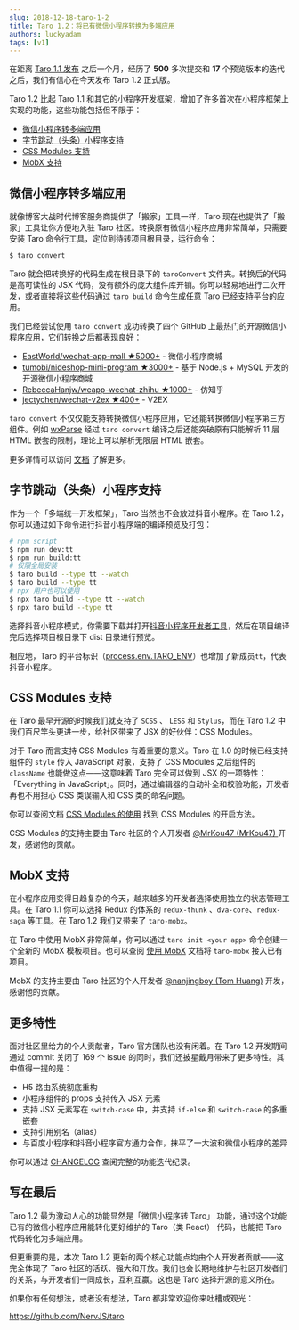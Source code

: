 ```yaml
---
slug: 2018-12-18-taro-1-2
title: Taro 1.2：将已有微信小程序转换为多端应用
authors: luckyadam
tags: [v1]
---
```


在距离 [Taro 1.1 发布](https://aotu.io/notes/2018/11/05/taro-1-1/) 之后一个月，经历了 **500** 多次提交和 **17** 个预览版本的迭代之后，我们有信心在今天发布 Taro 1.2 正式版。

Taro 1.2 比起 Taro 1.1 和其它的小程序开发框架，增加了许多首次在小程序框架上实现的功能，这些功能包括但不限于：

- [微信小程序转多端应用](#taroize)
- [字节跳动（头条）小程序支持](#tt)
- [CSS Modules 支持](#css)
- [MobX 支持](#mobx)

<!--truncate-->

<h2 id="taroize">微信小程序转多端应用</h2>
就像博客大战时代博客服务商提供了「搬家」工具一样，Taro 现在也提供了「搬家」工具让你方便地入驻 Taro 社区。转换原有微信小程序应用非常简单，只需要安装 Taro 命令行工具，定位到待转项目根目录，运行命令：

```bash
$ taro convert
```

Taro 就会把转换好的代码生成在根目录下的 `taroConvert` 文件夹。转换后的代码是高可读性的 JSX 代码，没有额外的庞大组件库开销。你可以轻易地进行二次开发，或者直接将这些代码通过 `taro build` 命令生成任意 Taro 已经支持平台的应用。

我们已经尝试使用 `taro convert` 成功转换了四个 GitHub 上最热门的开源微信小程序应用，它们转换之后都表现良好：

- [EastWorld/wechat-app-mall ★5000+](https://github.com/EastWorld/wechat-app-mall) - 微信小程序商城
- [tumobi/nideshop-mini-program ★3000+](https://github.com/tumobi/nideshop-mini-program) - 基于 Node.js + MySQL 开发的开源微信小程序商城
- [RebeccaHanjw/weapp-wechat-zhihu ★1000+](https://github.com/RebeccaHanjw/weapp-wechat-zhihu) - 仿知乎
- [jectychen/wechat-v2ex ★400+](https://github.com/jectychen/wechat-v2ex) - V2EX

`taro convert` 不仅仅能支持转换微信小程序应用，它还能转换微信小程序第三方组件。例如 [wxParse](https://github.com/icindy/wxParse) 经过 `taro convert` 编译之后还能突破原有只能解析 11 层 HTML 嵌套的限制，理论上可以解析无限层 HTML 嵌套。

更多详情可以访问 [文档](/docs/taroize) 了解更多。

<h2 id="tt">字节跳动（头条）小程序支持</h2>
作为一个「多端统一开发框架」，Taro 当然也不会放过抖音小程序。在 Taro 1.2，你可以通过如下命令进行抖音小程序端的编译预览及打包：

```bash
# npm script
$ npm run dev:tt
$ npm run build:tt
# 仅限全局安装
$ taro build --type tt --watch
$ taro build --type tt
# npx 用户也可以使用
$ npx taro build --type tt --watch
$ npx taro build --type tt
```

选择抖音小程序模式，你需要下载并打开[抖音小程序开发者工具](https://developer.open-douyin.com/docs/resource/zh-CN/mini-app/develop/developer-instrument/download/developer-instrument-update-and-download)，然后在项目编译完后选择项目根目录下 dist 目录进行预览。

相应地，Taro 的平台标识（[process.env.TARO_ENV](/docs/envs#processenvtaro_env)）也增加了新成员`tt`，代表抖音小程序。

<h2 id="css">CSS Modules 支持</h2>

在 Taro 最早开源的时候我们就支持了 `SCSS` 、 `LESS` 和 `Stylus`，而在 Taro 1.2 中我们百尺竿头更进一步，给社区带来了 JSX 的好伙伴：CSS Modules。

对于 Taro 而言支持 CSS Modules 有着重要的意义。Taro 在 1.0 的时候已经支持组件的 `style` 传入 JavaScript 对象，支持了 CSS Modules 之后组件的 `className` 也能做这点——这意味着 Taro 完全可以做到 JSX 的一项特性：「Everything in JavaScript」。同时，通过编辑器的自动补全和校验功能，开发者再也不用担心 CSS 类误输入和 CSS 类的命名问题。

你可以查阅文档 [CSS Modules 的使用](/docs/css-modules) 找到 CSS Modules 的开启方法。

CSS Modules 的支持主要由 Taro 社区的个人开发者 [@MrKou47 (MrKou47) ](https://github.com/MrKou47) 开发，感谢他的贡献。

<h2 id="mobx">MobX 支持</h2>

在小程序应用变得日趋复杂的今天，越来越多的开发者选择使用独立的状态管理工具。在 Taro 1.1 你可以选择 Redux 的体系的 `redux-thunk` 、`dva-core`、`redux-saga` 等工具。在 Taro 1.2 我们又带来了 `taro-mobx`。

在 Taro 中使用 MobX 非常简单，你可以通过 `taro init <your app>` 命令创建一个全新的 MobX 模板项目。也可以查阅 [使用 MobX](/docs/mobx) 文档将 `taro-mobx` 接入已有项目。

MobX 的支持主要由 Taro 社区的个人开发者 [@nanjingboy (Tom Huang)](https://github.com/nanjingboy) 开发，感谢他的贡献。

## 更多特性

面对社区里给力的个人贡献者，Taro 官方团队也没有闲着。在 Taro 1.2 开发期间通过 commit 关闭了 169 个 issue 的同时，我们还披星戴月带来了更多特性。其中值得一提的是：

- H5 路由系统彻底重构
- 小程序组件的 props 支持传入 JSX 元素
- 支持 JSX 元素写在 `switch-case` 中，并支持 `if-else` 和 `switch-case` 的多重嵌套
- 支持引用别名（alias）
- 与百度小程序和抖音小程序官方通力合作，抹平了一大波和微信小程序的差异

你可以通过 [CHANGELOG](https://github.com/NervJS/taro/blob/master/CHANGELOG.md) 查阅完整的功能迭代纪录。

## 写在最后

Taro 1.2 最为激动人心的功能显然是「微信小程序转 Taro」 功能，通过这个功能已有的微信小程序应用能转化更好维护的 Taro（类 React） 代码，也能把 Taro 代码转化为多端应用。

但更重要的是，本次 Taro 1.2 更新的两个核心功能点均由个人开发者贡献——这完全体现了 Taro 社区的活跃、强大和开放。我们也会长期地维护与社区开发者们的关系，与开发者们一同成长，互利互赢。这也是 Taro 选择开源的意义所在。

如果你有任何想法，或者没有想法，Taro 都非常欢迎你来吐槽或观光：

https://github.com/NervJS/taro
